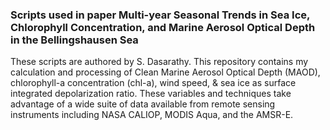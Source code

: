 ### Scripts used in paper Multi-year Seasonal Trends in Sea Ice, Chlorophyll Concentration, and Marine Aerosol Optical Depth in the Bellingshausen Sea
These scripts are authored by S. Dasarathy. 
This repository contains my calculation and processing of Clean Marine Aerosol Optical Depth (MAOD), chlorophyll-a concentration (chl-a), wind speed, & sea ice as surface integrated depolarization ratio. 
These variables and techniques take advantage of a wide suite of data available from remote sensing instruments including NASA CALIOP, MODIS Aqua, and the AMSR-E. 

